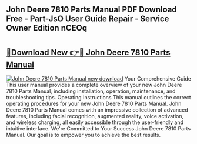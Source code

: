 ## John Deere 7810 Parts Manual PDF Download Free - Part-JsO User Guide Repair - Service Owner Edition nCEOq

# <h2><a href="http://bc85771.oget.top/?id=John+Deere+7810+Parts+Manual">🔗Download New 👉🔴 John Deere 7810 Parts Manual</a></h2>

[![John Deere 7810 Parts Manual new download](https://i.imgur.com/5g1atiW.png)](http://bc85771.oget.top/?id=John+Deere+7810+Parts+Manual)
Your Comprehensive Guide This user manual provides a complete overview of your new John Deere 7810 Parts Manual, including installation, operation, maintenance, and troubleshooting tips. Operating Instructions This manual outlines the correct operating procedures for your new John Deere 7810 Parts Manual. John Deere 7810 Parts Manual comes with an impressive collection of advanced features, including facial recognition, augmented reality, voice activation, and wireless charging, all easily accessible through the user-friendly and intuitive interface. We're Committed to Your Success John Deere 7810 Parts Manual. Our goal is to empower you to achieve the best results.
